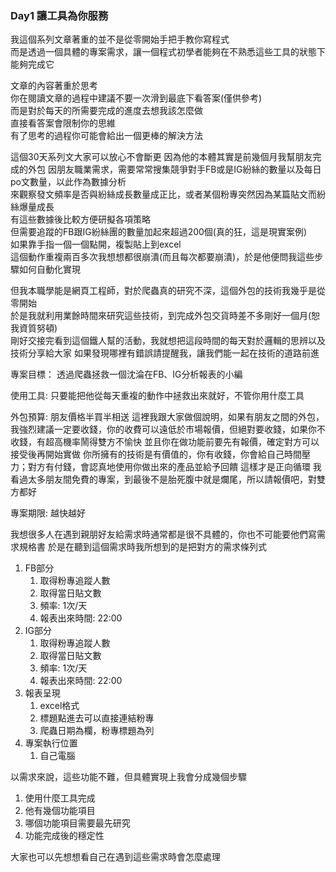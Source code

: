 ### Day1 讓工具為你服務

我這個系列文章著重的並不是從零開始手把手教你寫程式  
而是透過一個具體的專案需求，讓一個程式初學者能夠在不熟悉這些工具的狀態下能夠完成它  

文章的內容著重於思考  
你在閱讀文章的過程中建議不要一次滑到最底下看答案(僅供參考)  
而是對於每天的所需要完成的進度去想我該怎麼做  
直接看答案會限制你的思維  
有了思考的過程你可能會給出一個更棒的解決方法  

這個30天系列文大家可以放心不會斷更
因為他的本體其實是前幾個月我幫朋友完成的外包
因朋友職業需求，需要常常搜集競爭對手FB或是IG紛絲的數量以及每日po文數量，以此作為數據分析  
來觀察發文頻率是否與紛絲成長數量成正比，或者某個粉專突然因為某篇貼文而紛絲爆量成長  
有這些數據後比較方便研擬各項策略  
但需要追蹤的FB跟IG紛絲團的數量加起來超過200個(真的狂，這是現實案例)  
如果靠手指一個一個點開，複製貼上到excel  
這個動作重複兩百多次我想想都很崩潰(而且每次都要崩潰)，於是他便問我這些步驟如何自動化實現  

但我本職學能是網頁工程師，對於爬蟲真的研究不深，這個外包的技術我幾乎是從零開始  
於是我就利用業餘時間來研究這些技術，到完成外包交貨時差不多剛好一個月(恕我資質努頓)  
剛好交接完看到這個鐵人幫的活動，我就想把這段時間的每天對於邏輯的思辨以及技術分享給大家
如果發現哪裡有錯誤請提醒我，讓我們能一起在技術的道路前進

專案目標：
透過爬蟲拯救一個沈淪在FB、IG分析報表的小編

使用工具:
只要能把他從每天重複的動作中拯救出來就好，不管你用什麼工具

外包預算:
朋友價格半買半相送
這裡我跟大家做個說明，如果有朋友之間的外包，我強烈建議一定要收錢，你的收費可以遠低於市場報價，但絕對要收錢，如果你不收錢，有超高機率鬧得雙方不愉快
並且你在做功能前要先有報價，確定對方可以接受後再開始實做
你所擁有的技術是有價值的，你有收錢，你會給自己時間壓力；對方有付錢，會認真地使用你做出來的產品並給予回饋
這樣才是正向循環
我看過太多朋友間免費的專案，到最後不是胎死腹中就是爛尾，所以請報價吧，對雙方都好

專案期限:
越快越好

我想很多人在遇到親朋好友給需求時通常都是很不具體的，你也不可能要他們寫需求規格書
於是在聽到這個需求時我所想到的是把對方的需求條列式

1. FB部分
    1. 取得粉專追蹤人數
    2. 取得當日貼文數
    3. 頻率: 1次/天
    4. 報表出來時間: 22:00
2. IG部分
    1. 取得粉專追蹤人數
    2. 取得當日貼文數
    3. 頻率: 1次/天
    4. 報表出來時間: 22:00
3. 報表呈現
    1. excel格式
    2. 標題點進去可以直接連結粉專
    3. 爬蟲日期為欄，粉專標題為列
4. 專案執行位置
    1. 自己電腦

以需求來說，這些功能不難，但具體實現上我會分成幾個步驟

1. 使用什麼工具完成
2. 他有幾個功能項目
3. 哪個功能項目需要最先研究
4. 功能完成後的穩定性

大家也可以先想想看自己在遇到這些需求時會怎麼處理